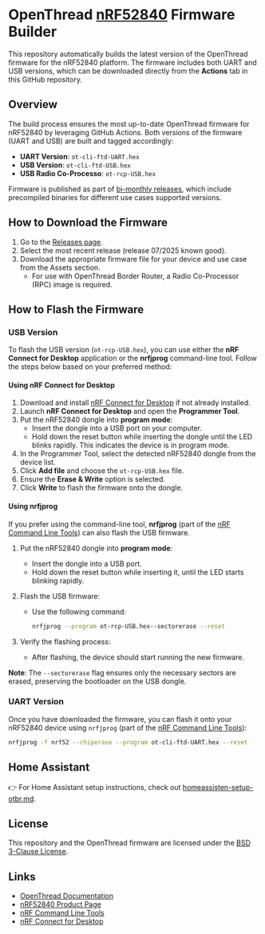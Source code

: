 # OpenThread [nRF52840](https://mou.sr/3AkvVTz) Firmware Builder

This repository automatically builds the latest version of the OpenThread firmware for the nRF52840 platform. The firmware includes both UART and USB versions, which can be downloaded directly from the **Actions** tab in this GitHub repository.

## Overview

The build process ensures the most up-to-date OpenThread firmware for nRF52840 by leveraging GitHub Actions. Both versions of the firmware (UART and USB) are built and tagged accordingly:

- **UART Version**: `ot-cli-ftd-UART.hex`
- **USB Version**: `ot-cli-ftd-USB.hex`
- **USB Radio Co-Processo**: `ot-rcp-USB.hex`

Firmware is published as part of [bi-monthly releases](https://github.com/ArthFink/nrf52840-OpenThread/releases), which include precompiled binaries for different use cases supported versions.

## How to Download the Firmware

1. Go to the [Releases page](https://github.com/ArthFink/nrf52840-OpenThread/releases).
2. Select the most recent release (release 07/2025 known good).
3. Download the appropriate firmware file for your device and use case from the Assets section.
   - For use with OpenThread Border Router, a Radio Co-Processor (RPC) image is required.
   
## How to Flash the Firmware

### USB Version

To flash the USB version (`ot-rcp-USB.hex`), you can use either the **nRF Connect for Desktop** application or the **nrfjprog** command-line tool. Follow the steps below based on your preferred method:

#### Using nRF Connect for Desktop

1. Download and install [nRF Connect for Desktop](https://www.nordicsemi.com/Products/Development-tools/nRF-Connect-for-desktop) if not already installed.
2. Launch **nRF Connect for Desktop** and open the **Programmer Tool**.
3. Put the nRF52840 dongle into **program mode**:
   - Insert the dongle into a USB port on your computer.
   - Hold down the reset button while inserting the dongle until the LED blinks rapidly. This indicates the device is in program mode.
4. In the Programmer Tool, select the detected nRF52840 dongle from the device list.
5. Click **Add file** and choose the `ot-rcp-USB.hex` file.
6. Ensure the **Erase & Write** option is selected.
7. Click **Write** to flash the firmware onto the dongle.

#### Using nrfjprog

If you prefer using the command-line tool, **nrfjprog** (part of the [nRF Command Line Tools](https://www.nordicsemi.com/Software-and-Tools/Development-Tools/nRF-Command-Line-Tools)) can also flash the USB firmware.

1. Put the nRF52840 dongle into **program mode**:
   - Insert the dongle into a USB port.
   - Hold down the reset button while inserting it, until the LED starts blinking rapidly.

2. Flash the USB firmware:
   - Use the following command:
     ```bash
     nrfjprog --program ot-rcp-USB.hex--sectorerase --reset
     ```

3. Verify the flashing process:
   - After flashing, the device should start running the new firmware.

**Note**: The `--sectorerase` flag ensures only the necessary sectors are erased, preserving the bootloader on the USB dongle.

### UART Version

Once you have downloaded the firmware, you can flash it onto your nRF52840 device using `nrfjprog` (part of the [nRF Command Line Tools](https://www.nordicsemi.com/Software-and-Tools/Development-Tools/nRF-Command-Line-Tools)):

```bash
nrfjprog -f nrf52 --chiperase --program ot-cli-ftd-UART.hex --reset
```

## Home Assistant 

👉 For Home Assistant setup instructions, check out [homeassisten-setup-otbr.md](./homeassisten-setup-otbr.md).

## License

This repository and the OpenThread firmware are licensed under the [BSD 3-Clause License](LICENSE).

## Links

- [OpenThread Documentation](https://openthread.io/)
- [nRF52840 Product Page](https://www.nordicsemi.com/Products/nRF52840)
- [nRF Command Line Tools](https://www.nordicsemi.com/Software-and-Tools/Development-Tools/nRF-Command-Line-Tools)
- [nRF Connect for Desktop](https://www.nordicsemi.com/Products/Development-tools/nRF-Connect-for-desktop)
